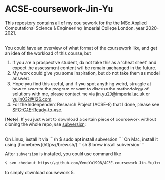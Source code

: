 # ACSE-coursework-Jin-Yu

This repository contains all of my coursework for the the [MSc Applied Computational Science & Engineering](https://github.com/acse-2020/acse-2020.github.io), Imperial College London, year 2020-2021.
<br>
<br>

You could have an overview of what format of the coursework like, and get an idea of the workload of this course, but 
1. If you are a prospective student, do not take this as a 'cheat sheet' and expect the assessment content will be remain unchanged in the future.
2. My work could give you some inspiration, but do not take them as model answers.
3. Hope you find this useful, and if you spot anything weird, struggle at how to execute the program or want to discuss the methodology of solutions with me,
please contact me via jin.yu20@imperial.ac.uk or yujin032@126.com.
4. For the Indenpendent Research Project (ACSE-9) that I done, please see [SFC-CAE-Ready-to-use](https://github.com/acse-jy220/SFC-CAE-Ready-to-use).

[**Note**]: 
If you just want to download a certain piece of coursework without cloning the whole repo, use [subversion](https://subversion.apache.org/):

<br>
On Linux, install it via
```sh
$ sudo apt install subversion
```
On Mac, install it using [homebrew](https://brew.sh/)
```sh
$ brew install subversion
```

After `subversion` is installed, you could use command like

```sh
$ svn checkout https://github.com/GeneYu1998/ACSE-coursework-Jin-Yu/trunk/acse-5-group-project-team-inheritor
```
to simply download coursework 5.
